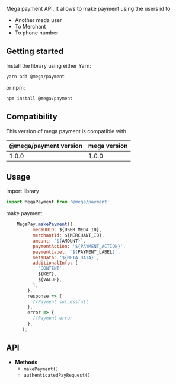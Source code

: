 Mega payment API. It allows to make payment using the users id to 

 - Another meda user
 - To Merchant
 - To phone number

## Getting started

Install the library using either Yarn:

    yarn add @mega/payment
or npm:

    npm install @mega/payment

## Compatibility

This version of mega payment is compatible with

| @mega/payment version | mega version  |
|--|--|
| 1.0.0 | 1.0.0 |

## Usage

import library
```javascript
import MegaPayment from '@mega/payment'
```

make payment
```javascript
    MegaPay.makePayment({
          medaUUID: ${USER_MEDA_ID},
          merchantId: ${MERCHANT_ID},
          amount: `${AMOUNT}`,
          paymentAction: '${PAYMENT_ACTION}',
          paymentLabel: `${PAYMENT_LABEL}`,
          metaData: '${META_DATA}',
          additionalInfo: [
            'CONTENT',
            ${KEY},
            ${VALUE},
          ],
        },
        response => {
          //Payment successfull
        },
        error => {
          //Payment error
        },
      );
```

## API

 - **Methods**
      - `makePayment()`
      - `authenticatedPayRequest()`
